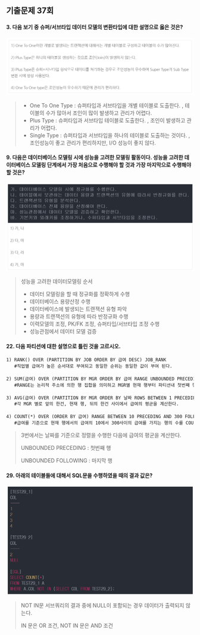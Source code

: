 ## 기출문제 37회

#### 3. 다음 보기 중 슈퍼/서브타입 데이터 모델의 변환타입에 대한 설명으로 옳은 것은?

![image-20230908232825005](README.assets/image-20230908232825005.png)

> - One To One Type : 슈퍼타입과 서브타입을 개별 테이블로 도출한다. , 테이블의 수가 많아서 조인이 많이 발생하고 관리가 어렵다.
> - Plus Type : 슈퍼타입과 서브타입 테이블로 도출한다. , 조인이 발생하고 관리가 어렵다.
> - Single Type : 슈퍼타입과 서브타입을 하나의 테이블로 도출하는 것이다. , 조인성능이 좋고 관리가 편리하지만, I/O 성능이 좋지 않다.

#### 9. 다음은 데이터베이스 모델링 시에 성능을 고려한 모델링 활동이다. 성능을 고려한 데이터베이스 모델링 단계에서 가장 처음으로 수행해야 할 것과 가장 마지막으로 수행해야 할 것은?

![image-20230908233450942](README.assets/image-20230908233450942.png)

> 성능을 고려한 데이터모델링 순서
>
> - 데이터 모델링을 할 때 정규화를 정확하게 수행
> - 데이터베이스 용량산정 수행
> - 데이터베이스에 발생되는 트랜잭션 유형 파악
> - 용량과 트랜잭션의 유형에 따라 반정규화 수행
> - 이력모델의 조정, PK/FK 조정, 슈퍼타입/서브타입 조정 수행
> - 성능관점에서 데이터 모델 검증

#### 22. 다음 파티션에 대한 설명으로 틀린 것을 고르시오.

```markdown
1) RANK() OVER (PARTITION BY JOB ORDER BY 급여 DESC) JOB_RANK
   #직업별 급여가 높은 순서대로 부여되고 동일한 순위는 동일한 값이 부여 된다.

2) SUM(급여) OVER (PARTITION BY MGR ORDER BY 급여 RANGE UNBOUNDED PRECEDING)
   #RANGE는 논리적 주소에 의한 행 집합을 의미하고 MGR별 현재 행부터 파티션내 첫번째 행까지 급여의 합계를 계산한다.

3) AVG(급여) OVER (PARTITION BY MGR ORDER BY 날짜 ROWS BETWEEN 1 PRECEDING AND 1 FOLLOWING))
   #각 MGR 별로 앞의 한건, 현재 행, 뒤의 한건 사이에서 급여의 평균을 계산한다.

4) COUNT(*) OVER (ORDER BY 급여) RANGE BETWEEN 10 PRECEDING AND 300 FOLLOWING)
   #급여를 기준으로 현재 행에서의 급여의 10에서 300사이의 급여를 가지는 행의 수를 COUNT
```

> 3번에서는 날짜를 기준으로 정렬을 수행한 다음에 급여의 평균을 계산한다.
>
> UNBOUNDED PRECEDING : 첫번째 행
>
> UNBOUNDED FOLLOWING : 마지막 행

#### 29. 아래의 테이블들에 대해서 SQL문을 수행하였을 때의 결과 값은? 

![image-20230908234642824](README.assets/image-20230908234642824.png)

> NOT IN문 서브쿼리의 결과 중에 NULL이 포함되는 경우 데이터가 출력되지 않는다.
>
> IN 문은 OR 조건, NOT IN 문은 AND 조건

